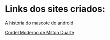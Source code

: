 <h1>Links dos sites criados:</h1>
<a href="https://mauricioloose.github.io/Sites/mascote-android/">A história do mascote do android</a>

<a href="https://mauricioloose.github.io/Sites/projeto-cordel/">Cordel Moderno de Milton Duarte</a>

